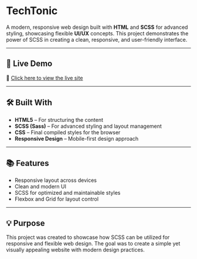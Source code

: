 # TechTonic

A modern, responsive web design built with **HTML** and **SCSS** for advanced styling, showcasing flexible **UI/UX** concepts. This project demonstrates the power of SCSS in creating a clean, responsive, and user-friendly interface.

---


## 🚀 Live Demo

🔗 [Click here to view the live site](https://shaikafrid1.github.io/TechTonic/) <!-- Replace with live demo link -->

---

## 🛠️ Built With

- **HTML5** – For structuring the content
- **SCSS (Sass)** – For advanced styling and layout management
- **CSS** – Final compiled styles for the browser
- **Responsive Design** – Mobile-first design approach

---

## 📚 Features

- Responsive layout across devices
- Clean and modern UI
- SCSS for optimized and maintainable styles
- Flexbox and Grid for layout control

---

## 💡 Purpose

This project was created to showcase how SCSS can be utilized for responsive and flexible web design. The goal was to create a simple yet visually appealing website with modern design practices.
